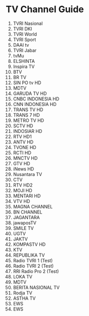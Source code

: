 # TV Channel Guide

1. TVRI Nasional
2. TVRI DKI
3. TVRI World
4. TVRI Sport
5. DAAI tv
6. TVRI Jabar
7. tvMu
10. ELSHINTA
11. Inspira TV
12. BTV
13. BR TV
14. SIN PO tv HD
16. MDTV
17. GARUDA TV HD
18. CNBC INDONESIA HD
19. CNN INDONESIA HD
20. TRANS TV HD
21. TRANS 7 HD
22. METRO TV HD
23. SCTV HD
24. INDOSIAR HD
25. RTV HD1
26. ANTV HD
27. TVONE HD
28. RCTI HD
29. MNCTV HD
30. GTV HD
31. iNews HD
32. Nusantara TV
33. CTV
34. RTV HD2
35. MOJI HD
36. MENTARI HD
37. VTV HD
38. MAGNA CHANNEL
39. BN CHANNEL
77. JAGANTARA
102. jawaposTV
104. SMILE TV
105. UGTV
115. JAKTV
125. KOMPASTV HD
127. KTV
130. REPUBLIKA TV
551. Radio TVRI 1 (Test)
552. Radio TVRI 2 (Test)
554. RRI Radio Pro 2 (Test)
800. LOKA TV
801. MDTV
802. BERITA NASIONAL TV
803. Rodja TV
804. ASTHA TV
805. EWS
806. EWS

